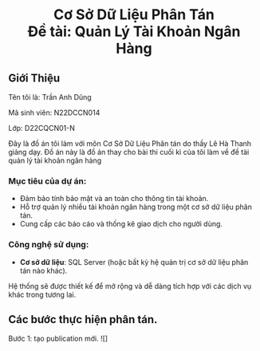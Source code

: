 <h1 align="center"> Cơ Sở Dữ Liệu Phân Tán <br/>
Đề tài: Quản Lý Tài Khoản Ngân Hàng </h1>

## Giới Thiệu
Tên tôi là: Trần Anh Dũng 

Mã sinh viên: N22DCCN014

Lớp: D22CQCN01-N 

Đây là đồ án tôi làm với môn Cơ Sở Dữ Liệu Phân tán do thầy Lê Hà Thanh giảng dạy. Đồ án này là đồ án thay cho bài thi cuối kì của tôi làm về đề tài quản lý tài khoản ngân hàng 

### Mục tiêu của dự án:
- Đảm bảo tính bảo mật và an toàn cho thông tin tài khoản.
- Hỗ trợ quản lý nhiều tài khoản ngân hàng trong một cơ sở dữ liệu phân tán.
- Cung cấp các báo cáo và thống kê giao dịch cho người dùng. 

### Công nghệ sử dụng:
- **Cơ sở dữ liệu**: SQL Server (hoặc bất kỳ hệ quản trị cơ sở dữ liệu phân tán nào khác).


Hệ thống sẽ được thiết kế để mở rộng và dễ dàng tích hợp với các dịch vụ khác trong tương lai.
## Các bước thực hiện phân tán. 
Bước 1: tạo publication mới. 
![]
